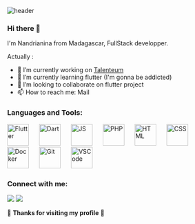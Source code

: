 ![header](https://capsule-render.vercel.app/api?type=waving&color=auto&height=300&section=header&text=RAJAONAH%20Nandrianina&fontSize=50&animation=fadeIn&fontAlignY=38&desc=Web%20and%20Mobile%20Developer&descAlignY=51)

### Hi there 👋

I'm Nandrianina from Madagascar, FullStack developper.


Actually :

- 🔭 I’m currently working on [Talenteum](https://talenteum.com)
- 🌱 I’m currently learning flutter (I'm gonna be addicted)
- 👯 I’m looking to collaborate on flutter project
- 📫 How to reach me: Mail


### Languages and Tools:

<img alt="Flutter" width="50" style="padding-right:20px;" src="https://cdn.jsdelivr.net/gh/devicons/devicon/icons/flutter/flutter-original.svg" /> <img alt="Dart" width="50" style="padding-right:20px;" src="https://cdn.jsdelivr.net/gh/devicons/devicon/icons/dart/dart-original.svg" /> <img alt="JS" width="50" style="padding-right:20px;" src="https://cdn.jsdelivr.net/gh/devicons/devicon/icons/javascript/javascript-original.svg" /> <img alt="PHP" width="50" style="padding-right:20px;" src="https://cdn.jsdelivr.net/gh/devicons/devicon/icons/php/php-original.svg" /> <img alt="HTML" width="50" style="padding-right:20px;" src="https://cdn.jsdelivr.net/gh/devicons/devicon/icons/html5/html5-original-wordmark.svg" /> <img alt="CSS" width="50" style="padding-right:20px;" src="https://cdn.jsdelivr.net/gh/devicons/devicon/icons/css3/css3-original-wordmark.svg" /> <img  alt="Docker" width="50" style="padding-right:20px;"  src="https://cdn.jsdelivr.net/gh/devicons/devicon/icons/docker/docker-original-wordmark.svg" /> <img alt="Git" width="50" style="padding-right:20px;" src="https://cdn.jsdelivr.net/gh/devicons/devicon/icons/git/git-original.svg" /> <img alt="VSCode" width="50" style="padding-right:10px;"  src="https://cdn.jsdelivr.net/gh/devicons/devicon/icons/vscode/vscode-original.svg" />

### Connect with me:

<a href = "mailto:rajaonahnandrianina@gmail.com"><img src="https://img.shields.io/badge/-Gmail-%23333?style=for-the-badge&logo=gmail&logoColor=white" target="_blank"></a> <a href="https://www.linkedin.com/in/titamrtn/" target="_blank"><img src="https://img.shields.io/badge/-LinkedIn-%230077B5?style=for-the-badge&logo=linkedin&logoColor=white" target="_blank"></a>

🤗 **Thanks for visiting my profile** 🤗
